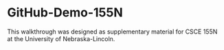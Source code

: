# GitHub-Demo-155N
This walkthrough was designed as supplementary material for CSCE 155N at the University of Nebraska-Lincoln.
